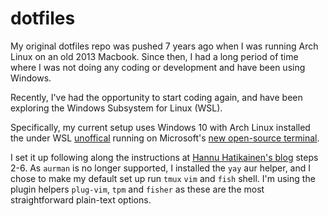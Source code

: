 dotfiles
========

My original dotfiles repo was pushed 7 years ago when I was running Arch Linux on an old 2013 Macbook. Since then, I had a long period of time where I was not doing any coding or development and have been using Windows.

Recently, I've had the opportunity to start coding again, and have been exploring the Windows Subsystem for Linux (WSL).

Specifically, my current setup uses Windows 10 with Arch Linux installed the under WSL [unoffical](https://github.com/yuk7/ArchWSL) running on Microsoft's [new open-source terminal](https://github.com/microsoft/terminal).

I set it up following along the instructions at [Hannu Hatikainen's blog](https://hannuhartikainen.fi/blog/arch-wsl/) steps 2-6. As `aurman` is no longer supported, I installed the `yay` aur helper, and I chose to make my default set up run `tmux` `vim` and `fish` shell. I'm using the plugin helpers `plug-vim`, `tpm` and `fisher` as these are the most straightforward plain-text options.
